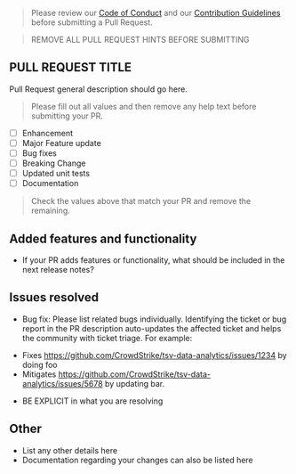 > Please review our [Code of Conduct](https://github.com/CrowdStrike/tsv-data-analytics/CODE_OF_CONDUCT.md) 
> and our [Contribution Guidelines](https://github.com/CrowdStrike/tsv-data-analytics/CONTRIBUTING.md) before submitting a Pull Request.

> REMOVE ALL PULL REQUEST HINTS BEFORE SUBMITTING

## PULL REQUEST TITLE
Pull Request general description should go here.
> Please fill out all values and then remove any help text before submitting your PR.

- [ ] Enhancement
- [ ] Major Feature update
- [ ] Bug fixes 
- [ ] Breaking Change
- [ ] Updated unit tests
- [ ] Documentation

> Check the values above that match your PR and remove the remaining.

## Added features and functionality
+ If your PR adds features or functionality, what should be included in the next release notes?

## Issues resolved
+ Bug fix: Please list related bugs individually. Identifying the ticket or bug report in the PR description auto-updates the affected ticket and helps the community with ticket triage. For example:

* Fixes https://github.com/CrowdStrike/tsv-data-analytics/issues/1234 by doing foo 
* Mitigates https://github.com/CrowdStrike/tsv-data-analytics/issues/5678 by updating bar.
+ BE EXPLICIT in what you are resolving

## Other
+ List any other details here
+ Documentation regarding your changes can also be listed here
